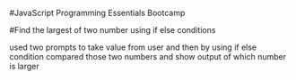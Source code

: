#JavaScript Programming Essentials Bootcamp 

#Find the largest of two number using if else conditions

used two prompts to take value from user and then by using if else condition compared those two numbers and show output of which number is larger
